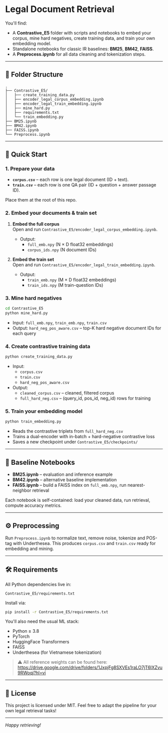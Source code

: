 # Legal Document Retrieval

You'll find:
- A **Contrastive_E5** folder with scripts and notebooks to embed your corpus, mine hard negatives, create training data, and train your own embedding model.  
- Standalone notebooks for classic IR baselines: **BM25**, **BM42**, **FAISS**.  
- A **Preprocess.ipynb** for all data cleaning and tokenization steps.  



---

## 📂 Folder Structure

```
.
├── Contrastive_E5/
│   ├── create_training_data.py
│   ├── encoder_legal_corpus_embedding.ipynb
│   ├── encoder_legal_train_embedding.ipynb
│   ├── mine_hard.py
│   ├── requirements.txt
│   └── train_embedding.py
├── BM25.ipynb
├── BM42.ipynb
├── FAISS.ipynb
└── Preprocess.ipynb
```

---

## 🚀 Quick Start

### 1. Prepare your data
- **`corpus.csv`** – each row is one legal document (ID + text).  
- **`train.csv`** – each row is one QA pair (ID + question + answer passage ID).

Place them at the root of this repo.

### 2. Embed your documents & train set

1. **Embed the full corpus**  
   Open and run `Contrastive_E5/encoder_legal_corpus_embedding.ipynb`.  
   - Output:  
     - `full_emb.npy` (N × D float32 embeddings)  
     - `corpus_ids.npy` (N document IDs)  

2. **Embed the train set**  
   Open and run `Contrastive_E5/encoder_legal_train_embedding.ipynb`.  
   - Output:  
     - `train_emb.npy` (M × D float32 embeddings)  
     - `train_ids.npy` (M train-question IDs)  


### 3. Mine hard negatives

```bash
cd Contrastive_E5
python mine_hard.py
```

* Input: `full_emb.npy`, `train_emb.npy`, `train.csv`
* Output: `hard_neg_pos_aware.csv` – top-K hard negative document IDs for each query

### 4. Create contrastive training data

```bash
python create_training_data.py
```

* Input:
  * `corpus.csv`
  * `train.csv`
  * `hard_neg_pos_aware.csv`
* Output:
  * `cleaned_corpus.csv` – cleaned, filtered corpus
  * `full_hard_neg.csv` – (query_id, pos_id, neg_id) rows for training

### 5. Train your embedding model

```bash
python train_embedding.py
```

* Reads the contrastive triplets from `full_hard_neg.csv`
* Trains a dual-encoder with in-batch + hard-negative contrastive loss
* Saves a new checkpoint under `Contrastive_E5/checkpoints/`

---

## 🧪 Baseline Notebooks

* **BM25.ipynb** – evaluation and inference example
* **BM42.ipynb** – alternative baseline implementation 
* **FAISS.ipynb** – build a FAISS index on `full_emb.npy`, run nearest-neighbor retrieval

Each notebook is self-contained: load your cleaned data, run retrieval, compute accuracy metrics.

---

## ⚙️ Preprocessing

Run `Preprocess.ipynb` to normalize text, remove noise, tokenize and POS-tag with Underthesea.
This produces `corpus.csv` and `train.csv` ready for embedding and mining.

---

## 🛠️ Requirements

All Python dependencies live in:
```
Contrastive_E5/requirements.txt
```

Install via:
```bash
pip install -r Contrastive_E5/requirements.txt
```

You'll also need the usual ML stack:
* Python ≥ 3.8
* PyTorch
* HuggingFace Transformers
* FAISS
* Underthesea (for Vietnamese tokenization)


> ⚠️ All reference weights can be found here:  
> https://drive.google.com/drive/folders/1JxpjFg8SXVEs1raLO7jT6IXZvu9RWoqj?hl=vi
---

## 📄 License

This project is licensed under MIT. Feel free to adapt the pipeline for your own legal retrieval tasks!

---

*Happy retrieving!*